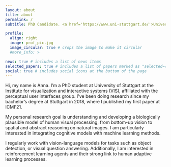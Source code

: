 ```yaml
---
layout: about
title: about
permalink: /
subtitle: PhD Candidate. <a href='https://www.uni-stuttgart.de/'>University of Stuttgart</a>. <a href='https://perceptualui.org/'>Perceptual User Interfaces</a>.

profile:
  align: right
  image: prof_pic.jpg
  image_circular: true # crops the image to make it circular
  #more_info: >

news: true # includes a list of news items
selected_papers: true # includes a list of papers marked as "selected={true}"
social: true # includes social icons at the bottom of the page
---
```


Hi, my name is Anna. I’m a PhD student at University of Stuttgart at the Institute for visualization and interactive systems (VIS), affiliated with the perceptual user interfaces group. I've been doing research since my bachelor’s degree at Stuttgart in 2018, where I published my first paper at ICMI'21. 

My personal research goal is understanding and developing a biologically plausible model of human visual processing, from bottom-up vision to spatial and abstract reasoning on natural images. I am particularly interested in integrating cognitive models with machine learning methods. 

I regularly work with vision-language models for tasks such as object detection, or visual question answering. Additionally, I am interested in reinforcement learning agents and their strong link to human adaptive learning processes. 
